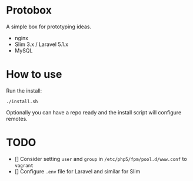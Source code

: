 # Protobox

A simple box for prototyping ideas. 

- nginx
- Slim 3.x / Laravel 5.1.x
- MySQL

# How to use

Run the install:

    ./install.sh

Optionally you can have a repo ready and the install script will configure remotes.

# TODO

- [] Consider setting `user` and `group` in `/etc/php5/fpm/pool.d/www.conf` to `vagrant`
- [] Configure `.env` file for Laravel and similar for Slim